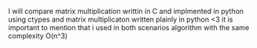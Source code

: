 I will compare matrix multiplication writtin in C and implmented in python
using ctypes and matrix multiplicaton written plainly in python <3 
it is important to mention that i used in both scenarios algorithm with the
same complexity O(n^3)
